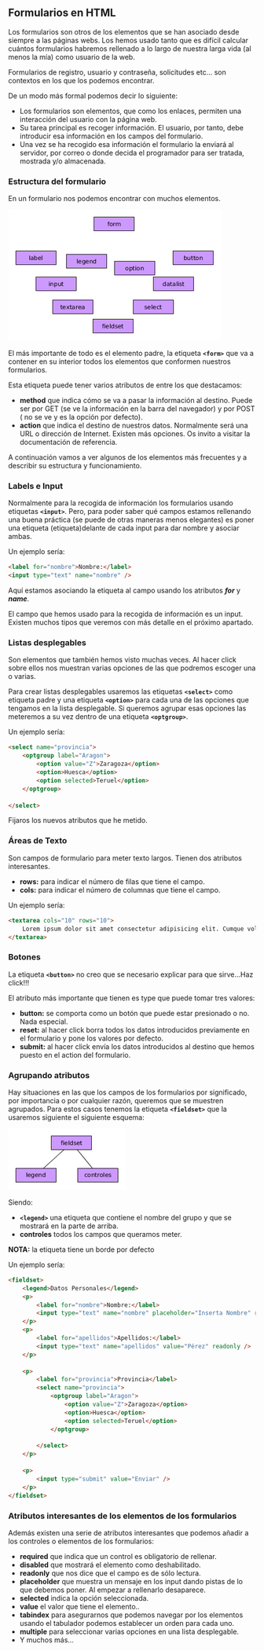 ## Formularios en HTML

Los formularios son otros de los elementos que se han asociado desde siempre a las páginas webs. Los hemos usado tanto que es difícil calcular cuántos formularios habremos rellenado a lo largo de nuestra larga vida (al menos la mía) como usuario de la web.

Formularios de registro, usuario y contraseña, solicitudes etc... son contextos en los que los podemos encontrar.

De un modo más formal podemos decir lo siguiente:

- Los formularios son elementos, que como los enlaces, permiten una interacción del usuario con la página web.
- Su tarea principal es recoger información. El usuario, por tanto, debe introducir esa información en los campos del formulario.
- Una vez se ha recogido esa información el formulario la enviará al servidor, por correo o donde decida el programador para ser tratada, mostrada y/o almacenada.

### Estructura del formulario

En un formulario nos podemos encontrar con muchos elementos.

![Elementos de un formulario](img/formularios_elementos.png)

El más importante de todo es el elemento padre, la etiqueta **`<form>`** que va a contener en su interior todos los elementos que conformen nuestros formularios.

Esta etiqueta puede tener varios atributos de entre los que destacamos:

- **method** que indica cómo se va a pasar la información al destino. Puede ser por GET (se ve la información en la barra del navegador) y por POST ( no se ve y es la opción por defecto).
- **action** que indica el destino de nuestros datos. Normalmente será una URL o dirección de Internet. Existen más opciones. Os invito a visitar la documentación de referencia.

A continuación vamos a ver algunos de los elementos más frecuentes y a describir su estructura y funcionamiento.

### Labels e Input

Normalmente para la recogida de información los formularios usando etiquetas **`<input>`**. Pero, para poder saber qué campos estamos rellenando una buena práctica (se puede de otras maneras menos elegantes) es poner una etiqueta **<label>** (etiqueta)delante de cada input para dar nombre y asociar ambas.

Un ejemplo sería:

```html
<label for="nombre">Nombre:</label>
<input type="text" name="nombre" />
```

Aquí estamos asociando la etiqueta al campo usando los atributos **_for_** y **_name_**.

El campo que hemos usado para la recogida de información es un input. Existen muchos tipos que veremos con más detalle en el próximo apartado.

### Listas desplegables

Son elementos que también hemos visto muchas veces. Al hacer click sobre ellos nos muestran varias opciones de las que podremos escoger una o varias.

Para crear listas desplegables usaremos las etiquetas **`<select>`** como etiqueta padre y una etiqueta **`<option>`** para cada una de las opciones que tengamos en la lista desplegable. Si queremos agrupar esas opciones las meteremos a su vez dentro de una etiqueta **`<optgroup>`**.

Un ejemplo sería:

```html
<select name="provincia">
    <optgroup label="Aragon">
        <option value="Z">Zaragoza</option>
        <option>Huesca</option>
        <option selected>Teruel</option>
    </optgroup>

</select>
```

Fijaros los nuevos atributos que he metido.

### Áreas de Texto

Son campos de formulario para meter texto largos. Tienen dos atributos interesantes.

- **rows:** para indicar el número de filas que tiene el campo.
- **cols:** para indicar el número de columnas que tiene el campo.

Un ejemplo sería:

```html
<textarea cols="10" rows="10">
    Lorem ipsum dolor sit amet consectetur adipisicing elit. Cumque voluptate corrupti ut earum, aliquam sint amet repellendus, vitae placeat repellat quis, ipsa qui. Velit placeat reiciendis tempore autem nostrum eaque?
</textarea>
```

### Botones

La etiqueta **`<button>`** no creo que se necesario explicar para que sirve...Haz click!!!

El atributo más importante que tienen es type que puede tomar tres valores:

- **button:** se comporta como un botón que puede estar presionado o no. Nada especial.
- **reset:** al hacer click borra todos los datos introducidos previamente en el formulario y pone los valores por defecto.
- **submit:** al hacer click envía los datos introducidos al destino que hemos puesto en el action del formulario.

### Agrupando atributos

Hay situaciones en las que los campos de los formularios por significado, por importancia o por cualquier razón, queremos que se muestren agrupados. Para estos casos tenemos la etiqueta **`<fieldset>`** que la usaremos siguiente el siguiente esquema:

![Arbol DOM Fieldset](./img/fieldset.png)

Siendo:

- **`<legend>`** una etiqueta que contiene el nombre del grupo y que se mostrará en la parte de arriba.
- **controles** todos los campos que queramos meter.

**NOTA:** la etiqueta tiene un borde por defecto

Un ejemplo sería:

```html
<fieldset>
    <legend>Datos Personales</legend>
    <p>
        <label for="nombre">Nombre:</label>
        <input type="text" name="nombre" placeholder="Inserta Nombre" required />
    </p>
    <p>
        <label for="apellidos">Apellidos:</label>
        <input type="text" name="apellidos" value="Pérez" readonly />
    </p>

    <p>
        <label for="provincia">Provincia</label>
        <select name="provincia">
            <optgroup label="Aragon">
                <option value="Z">Zaragoza</option>
                <option>Huesca</option>
                <option selected>Teruel</option>
            </optgroup>

        </select>
    </p>

    <p>
        <input type="submit" value="Enviar" />
    </p>
</fieldset>
```

### Atributos interesantes de los elementos de los formularios

Además existen una serie de atributos interesantes que podemos añadir a los controles o elementos de los formularios:

- **required** que indica que un control es obligatorio de rellenar.
- **disabled** que mostrará el elemento como deshabilitado.
- **readonly** que nos dice que el campo es de sólo lectura.
- **placeholder** que muestra un mensaje en los input dando pistas de lo que debemos poner. Al empezar a rellenarlo desaparece.
- **selected** indica la opción seleccionada.
- **value** el valor que tiene el elemento..
- **tabindex** para asegurarnos que podemos navegar por los elementos usando el tabulador podemos establecer un orden para cada uno.
- **multiple** para seleccionar varias opciones en una lista desplegable.
- Y muchos más...
